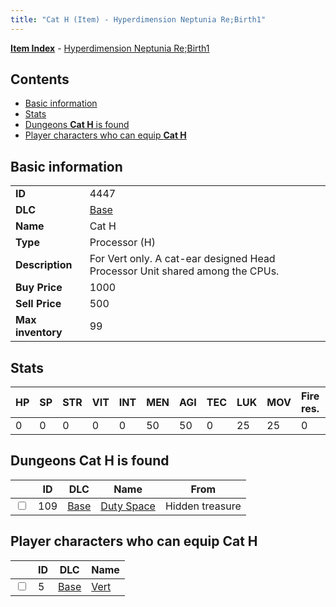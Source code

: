 ```yaml
---
title: "Cat H (Item) - Hyperdimension Neptunia Re;Birth1"
---
```


[**Item Index**](/neptunia/rb1/item/index.html) - [Hyperdimension Neptunia Re;Birth1](/neptunia/rb1)

## Contents

- [Basic information](#basic-information)
- [Stats](#stats)
- [Dungeons **Cat H** is found](#dungeons-cat-h-is-found)
- [Player characters who can equip **Cat H**](#player-characters-who-can-equip-cat-h)

## Basic information

|   |   |
| -- | -- |
| **ID** | 4447 |
| **DLC** | [Base](/neptunia/rb1/dlc/1-base.html) |
| **Name** | Cat H |
| **Type** | Processor (H) |
| **Description** | For Vert only. A cat-ear designed Head Processor Unit shared among the CPUs. |
| **Buy Price** | 1000 |
| **Sell Price** | 500 |
| **Max inventory** | 99 |

## Stats

| HP | SP | STR | VIT | INT | MEN | AGI | TEC | LUK | MOV | Fire res. | Ice res. | Wind res. | Lightning res. |
| -- | -- | --- | --- | --- | --- | --- | --- | --- | --- | --------- | -------- | --------- | -------------- |
| 0 | 0 | 0 | 0 | 0 | 50 | 50 | 0 | 25 | 25 | 0 | 0 | 0 | 0 |

## Dungeons **Cat H** is found

|    | ID | DLC | Name | From |
| -- | -- | --- | ---- | ---- |
| <input type="checkbox" id="rb1-dungeon-1-109" class="trackbox" /> | 109 | [Base](/neptunia/rb1/dlc/1-base.html) | [Duty Space](/neptunia/rb1/dungeon/1-109-duty-space.html) | Hidden treasure |

## Player characters who can equip **Cat H**

|    | ID | DLC | Name |
| -- | -- | --- | ---- |
| <input type="checkbox" id="rb1-player-1-5" class="trackbox" /> | 5 | [Base](/neptunia/rb1/dlc/1-base.html) | [Vert](/neptunia/rb1/player/1-5-vert.html) |